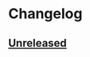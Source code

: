 # Changelog

## [Unreleased](https://github.com/org/repo/compare/545834df6e7b0dabc06bad8ae37cc9d5cbe2c3f1...master)